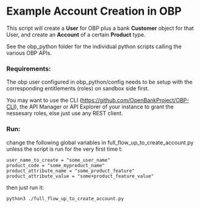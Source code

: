 # Example Account Creation in OBP

This script will create a **User** for OBP plus a bank **Customer** object for that User, and create an **Account** of a certain **Product** type.

See the obp_python folder for the individual python scripts calling the various OBP APIs. 

### Requirements:
The obp user configured in obp_python/config needs to be setup with the corresponding entitlements (roles) on sandbox side first.

You may want to use the CLI (https://github.com/OpenBankProject/OBP-CLI), the API Manager or API Explorer of your instance to grant the nessesary roles, else just use any REST client. 



### Run:
change the following global variables in full_flow_up_to_create_account.py unless the script is run for the very first time
t:
```
user_name_to_create = "some_user_name"
product_code = "some_myproduct_name"
product_attribute_name = "some_product_feature"
product_attribute_value = "some+product_feature_value"
```
then just run it: 
```
python3 ./full_flow_up_to_create_account.py
```
